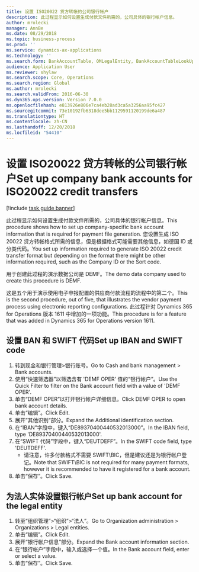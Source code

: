 ```yaml
---
title: 设置 ISO20022 贷方转帐的公司银行帐户
description: 此过程显示如何设置生成付款文件所需的，公司具体的银行帐户信息。
author: mrolecki
manager: AnnBe
ms.date: 08/29/2018
ms.topic: business-process
ms.prod: ''
ms.service: dynamics-ax-applications
ms.technology: ''
ms.search.form: BankAccountTable, OMLegalEntity, BankAccountTableLookUp
audience: Application User
ms.reviewer: shylaw
ms.search.scope: Core, Operations
ms.search.region: Global
ms.author: mrolecki
ms.search.validFrom: 2016-06-30
ms.dyn365.ops.version: Version 7.0.0
ms.openlocfilehash: e813926e806e7ca4eb28ad3ca5a3256aa95fc427
ms.sourcegitcommit: 73e10192fb6318dee5bb1129591120199de6a487
ms.translationtype: HT
ms.contentlocale: zh-CN
ms.lasthandoff: 12/20/2018
ms.locfileid: "54410"
---
```

# <a name="set-up-company-bank-accounts-for-iso20022-credit-transfers"></a><span data-ttu-id="de9d2-103">设置 ISO20022 贷方转帐的公司银行帐户</span><span class="sxs-lookup"><span data-stu-id="de9d2-103">Set up company bank accounts for ISO20022 credit transfers</span></span>

[!include [task guide banner](../../includes/task-guide-banner.md)]

<span data-ttu-id="de9d2-104">此过程显示如何设置生成付款文件所需的，公司具体的银行帐户信息。</span><span class="sxs-lookup"><span data-stu-id="de9d2-104">This procedure shows how to set up company-specific bank account information that is required for payment file generation.</span></span> <span data-ttu-id="de9d2-105">您设置生成 ISO 20022 贷方转帐格式所需的信息，但是根据格式可能需要其他信息，如德国 ID 或分类代码。</span><span class="sxs-lookup"><span data-stu-id="de9d2-105">You set up information required to generate ISO 20022 credit transfer format but depending on the format there might be other information required, such as the Company ID or the Sort code.</span></span> 

<span data-ttu-id="de9d2-106">用于创建此过程的演示数据公司是 DEMF。</span><span class="sxs-lookup"><span data-stu-id="de9d2-106">The demo data company used to create this procedure is DEMF.</span></span>

<span data-ttu-id="de9d2-107">这是五个用于演示使用电子申报配置的供应商付款流程的流程中的第二个。</span><span class="sxs-lookup"><span data-stu-id="de9d2-107">This is the second procedure, out of five, that illustrates the vendor payment process using electronic reporting configurations.</span></span> <span data-ttu-id="de9d2-108">此过程针对 Dynamics 365 for Operations 版本 1611 中增加的一项功能。</span><span class="sxs-lookup"><span data-stu-id="de9d2-108">This procedure is for a feature that was added in Dynamics 365 for Operations version 1611.</span></span>


## <a name="set-up-iban-and-swift-code"></a><span data-ttu-id="de9d2-109">设置 BAN 和 SWIFT 代码</span><span class="sxs-lookup"><span data-stu-id="de9d2-109">Set up IBAN and SWIFT code</span></span>
1. <span data-ttu-id="de9d2-110">转到现金和银行管理>银行账号。</span><span class="sxs-lookup"><span data-stu-id="de9d2-110">Go to Cash and bank management > Bank accounts.</span></span>
2. <span data-ttu-id="de9d2-111">使用“快速筛选器”以筛选含有 'DEMF OPER' 值的“银行帐户”。</span><span class="sxs-lookup"><span data-stu-id="de9d2-111">Use the Quick Filter to filter on the Bank account field with a value of 'DEMF OPER'.</span></span>
3. <span data-ttu-id="de9d2-112">单击“DEMF OPER”以打开银行帐户详细信息。</span><span class="sxs-lookup"><span data-stu-id="de9d2-112">Click DEMF OPER to open bank account details.</span></span>
4. <span data-ttu-id="de9d2-113">单击“编辑”。</span><span class="sxs-lookup"><span data-stu-id="de9d2-113">Click Edit.</span></span>
5. <span data-ttu-id="de9d2-114">展开”其他识别“部分。</span><span class="sxs-lookup"><span data-stu-id="de9d2-114">Expand the Additional identification section.</span></span>
6. <span data-ttu-id="de9d2-115">在“IBAN”字段中，键入“DE89370400440532013000”。</span><span class="sxs-lookup"><span data-stu-id="de9d2-115">In the IBAN field, type 'DE89370400440532013000'.</span></span>
7. <span data-ttu-id="de9d2-116">在“SWIFT 代码”字段中，键入“DEUTDEFF”。</span><span class="sxs-lookup"><span data-stu-id="de9d2-116">In the SWIFT code field, type 'DEUTDEFF'.</span></span>
    * <span data-ttu-id="de9d2-117">请注意，许多付款格式不需要 SWIFT\BIC，但是建议还是为银行帐户登记。</span><span class="sxs-lookup"><span data-stu-id="de9d2-117">Note that SWIFT\BIC is not required for many payment formats, however it is recommended to have it registered for a bank account.</span></span>  
8. <span data-ttu-id="de9d2-118">单击“保存”。</span><span class="sxs-lookup"><span data-stu-id="de9d2-118">Click Save.</span></span>

## <a name="set-up-bank-account-for-the-legal-entity"></a><span data-ttu-id="de9d2-119">为法人实体设置银行帐户</span><span class="sxs-lookup"><span data-stu-id="de9d2-119">Set up bank account for the legal entity</span></span>
1. <span data-ttu-id="de9d2-120">转至“组织管理”>“组织”>“法人”。</span><span class="sxs-lookup"><span data-stu-id="de9d2-120">Go to Organization administration > Organizations > Legal entities.</span></span>
2. <span data-ttu-id="de9d2-121">单击“编辑”。</span><span class="sxs-lookup"><span data-stu-id="de9d2-121">Click Edit.</span></span>
3. <span data-ttu-id="de9d2-122">展开“银行帐户信息”部分。</span><span class="sxs-lookup"><span data-stu-id="de9d2-122">Expand the Bank account information section.</span></span>
4. <span data-ttu-id="de9d2-123">在“银行帐户”字段中，输入或选择一个值。</span><span class="sxs-lookup"><span data-stu-id="de9d2-123">In the Bank account field, enter or select a value.</span></span>
5. <span data-ttu-id="de9d2-124">单击“保存”。</span><span class="sxs-lookup"><span data-stu-id="de9d2-124">Click Save.</span></span>


